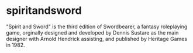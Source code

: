 # spiritandsword
"Spirit and Sword" is the third edition of Swordbearer, a fantasy roleplaying game, orginally designed and developed by Dennis Sustare as the main designer with Arnold Hendrick assisting, and published by Heritage Games in 1982.

 

